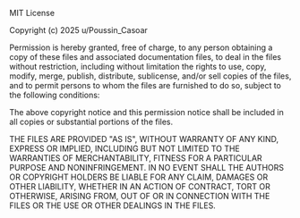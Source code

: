 
MIT License

Copyright (c) 2025 u/Poussin_Casoar

Permission is hereby granted, free of charge, to any person obtaining a copy of these files and associated documentation files, to deal in the files without restriction, including without limitation the rights to use, copy, modify, merge, publish, distribute, sublicense, and/or sell copies of the files, and to permit persons to whom the files are furnished to do so, subject to the following conditions:

The above copyright notice and this permission notice shall be included in all copies or substantial portions of the files.

THE FILES ARE PROVIDED "AS IS", WITHOUT WARRANTY OF ANY KIND, EXPRESS OR IMPLIED, INCLUDING BUT NOT LIMITED TO THE WARRANTIES OF MERCHANTABILITY, FITNESS FOR A PARTICULAR PURPOSE AND NONINFRINGEMENT. IN NO EVENT SHALL THE AUTHORS OR COPYRIGHT HOLDERS BE LIABLE FOR ANY CLAIM, DAMAGES OR OTHER LIABILITY, WHETHER IN AN ACTION OF CONTRACT, TORT OR OTHERWISE, ARISING FROM, OUT OF OR IN CONNECTION WITH THE FILES OR THE USE OR OTHER DEALINGS IN THE FILES.
